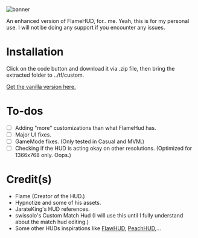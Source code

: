 ![banner](https://user-images.githubusercontent.com/102655447/169249226-c0392d07-4471-4713-866b-b114aeaa654a.png)

An enhanced version of FlameHUD, for.. me. Yeah, this is for my personal use. I will not be doing any support if you encounter any issues.

# Installation
Click on the code button and download it via .zip file, then bring the extracted folder to ../tf/custom.

[Get the vanilla version here.](https://huds.tf/site/s-Flame-Hud)

# To-dos
- [ ] Adding "more" customizations than what FlameHud has.
- [ ] Major UI fixes.
- [ ] GameMode fixes. (Only tested in Casual and MVM.)
- [ ] Checking if the HUD is acting okay on other resolutions. (Optimized for 1366x768 only. Oops.)

# Credit(s)
- Flame (Creator of the HUD.)
- Hypnotize and some of his assets.
- JarateKing's HUD references.
- swissolo's Custom Match Hud (I will use this until I fully understand about the match hud editing.)
- Some other HUDs inspirations like [FlawHUD](https://huds.tf/site/s-FlawHUD), [PeachHUD](https://huds.tf/site/s-PeachHUD),...
